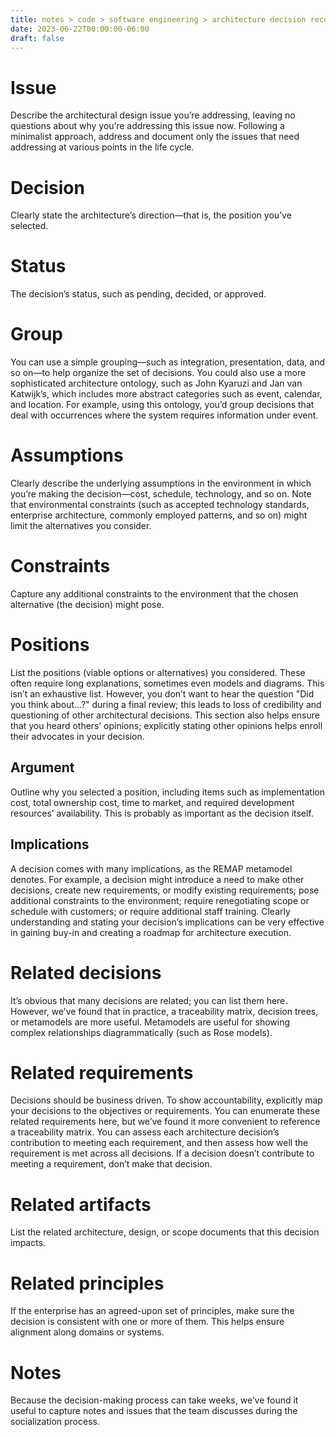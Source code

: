 ```yaml
---
title: notes > code > software engineering > architecture decision records > template detailed
date: 2023-06-22T00:00:00-06:00
draft: false
---
```


# Issue
Describe the architectural design issue you’re addressing, leaving no questions about why you’re addressing this issue now. Following a minimalist approach, address and document only the issues that need addressing at various points in the life cycle.

# Decision
Clearly state the architecture’s direction—that is, the position you’ve selected.

# Status
The decision’s status, such as pending, decided, or approved.

# Group
You can use a simple grouping—such as integration, presentation, data, and so on—to help organize the set of decisions. You could also use a more sophisticated architecture ontology, such as John Kyaruzi and Jan van Katwijk’s, which includes more abstract categories such as event, calendar, and location. For example, using this ontology, you’d group decisions that deal with occurrences where the system requires information under event.

# Assumptions
Clearly describe the underlying assumptions in the environment in which you’re making the decision—cost, schedule, technology, and so on. Note that environmental constraints (such as accepted technology standards, enterprise architecture, commonly employed patterns, and so on) might limit the alternatives you consider.

# Constraints
Capture any additional constraints to the environment that the chosen alternative (the decision) might pose.

# Positions
List the positions (viable options or alternatives) you considered. These often require long explanations, sometimes even models and diagrams. This isn’t an exhaustive list. However, you don’t want to hear the question "Did you think about...?" during a final review; this leads to loss of credibility and questioning of other architectural decisions. This section also helps ensure that you heard others’ opinions; explicitly stating other opinions helps enroll their advocates in your decision.

## Argument
Outline why you selected a position, including items such as implementation cost, total ownership cost, time to market, and required development resources’ availability. This is probably as important as the decision itself.

## Implications
A decision comes with many implications, as the REMAP metamodel denotes. For example, a decision might introduce a need to make other decisions, create new requirements, or modify existing requirements; pose additional constraints to the environment; require renegotiating scope or schedule with customers; or require additional staff training. Clearly understanding and stating your decision’s implications can be very effective in gaining buy-in and creating a roadmap for architecture execution.

# Related decisions
It’s obvious that many decisions are related; you can list them here. However, we’ve found that in practice, a traceability matrix, decision trees, or metamodels are more useful. Metamodels are useful for showing complex relationships diagrammatically (such as Rose models).

# Related requirements
Decisions should be business driven. To show accountability, explicitly map your decisions to the objectives or requirements. You can enumerate these related requirements here, but we’ve found it more convenient to reference a traceability matrix. You can assess each architecture decision’s contribution to meeting each requirement, and then assess how well the requirement is met across all decisions. If a decision doesn’t contribute to meeting a requirement, don’t make that decision.

# Related artifacts
List the related architecture, design, or scope documents that this decision impacts.

# Related principles
If the enterprise has an agreed-upon set of principles, make sure the decision is consistent with one or more of them. This helps ensure alignment along domains or systems.

# Notes
Because the decision-making process can take weeks, we’ve found it useful to capture notes and issues that the team discusses during the socialization process.
